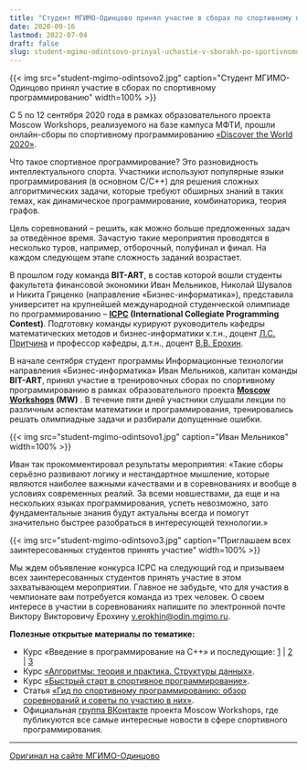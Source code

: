 ```yaml
---
title: "Студент МГИМО-Одинцово принял участие в сборах по спортивному программированию"
date: 2020-09-16
lastmod: 2022-07-04
draft: false
slug: student-mgimo-odintsovo-prinyal-uchastie-v-sborakh-po-sportivnomu-programmirovaniyu
---
```


{{< img src="student-mgimo-odintsovo2.jpg"  caption="Студент МГИМО-Одинцово принял участие в сборах по спортивному программированию" width=100% >}}

С 5 по 12 сентября 2020 года в рамках образовательного проекта Moscow Workshops, реализуемого на базе кампуса МФТИ, прошли онлайн-сборы по спортивному программированию [«Discover the World 2020»](https://discover.it-edu.com/).

Что такое спортивное программирование? Это разновидность интеллектуального спорта. Участники используют популярные языки программирования (в основном С/C++) для решения сложных алгоритмических задачи, которые требуют обширных знаний в таких темах, как динамическое программирование, комбинаторика, теория графов.  

Цель соревнований – решить, как можно больше предложенных задач за отведённое время. Зачастую такие мероприятия проводятся в несколько туров, например, отборочный, полуфинал и финал. На каждом следующем этапе сложность заданий возрастает.

В прошлом году команда **BIT-ART**, в состав которой вошли студенты факультета финансовой экономики Иван Мельников, Николай Шувалов и Никита Гриценко (направление «Бизнес-информатика»), представила университет на крупнейшей международной студенческой олимпиаде по программированию – **[ICPC](https://worldfinals.icpc.global/ru/about) (International Collegiate Programming Contest)**. Подготовку команды курируют руководитель кафедры математических методов и бизнес-информатики к.т.н., доцент [Л.С. Притчина](https://mgimo.ru/people/pritchina/) и профессор кафедры, д.т.н., доцент [В.В. Ерохин](https://mgimo.ru/people/erokhin/).

В начале сентября студент программы Информационные технологии направления «Бизнес-информатика» Иван Мельников, капитан команды **BIT-ART**, принял участие в тренировочных сборах по спортивному программированию в рамках образовательного проекта **[Moscow Workshops](https://discover.it-edu.com/) (MW)** . В течение пяти дней участники слушали лекции по различным аспектам математики и программирования, тренировались решать олимпиадные задачи и разбирали допущенные ошибки.

{{< img src="student-mgimo-odintsovo1.jpg"  caption="Иван Мельников" width=100% >}}

Иван так прокомментировал результаты мероприятия: «Такие сборы серьёзно развивают логику и нестандартное мышление, которые являются наиболее важными качествами и в соревнованиях и вообще в условиях современных реалий. За всеми новшествами, да еще и на нескольких языках программирования, успеть невозможно, зато фундаментальные знания будут актуальны всегда и помогут значительно быстрее разобраться в интересующей технологии.»

{{< img src="student-mgimo-odintsovo3.jpg"  caption="Приглашаем всех заинтересованных студентов принять участие" width=100% >}}

Мы ждем объявление конкурса ICPC на следующий год и призываем всех заинтересованных студентов принять участие в этом захватывающем мероприятии. Главное не забудьте, что для участия в чемпионате вам потребуется команда из трех человек. О своем интересе в участии в соревнованиях напишите по электронной почте Виктору Викторовичу Ерохину [v.erokhin@odin.mgimo.ru](mailto:v.erokhin@odin.mgimo.ru).

**Полезные открытые материалы по тематике:**

* Курс «Введение в программирование на С++» и последующие: [1](https://stepik.org/course/363/promo#toc) | [2](https://stepik.org/course/7/promo#toc) | [3](https://stepik.org/course/3206/promo#toc)
* Курс [«Алгоритмы: теория и практика. Структуры данных»](https://stepik.org/course/1547/promo#toc).
* Курс [«Быстрый старт в спортивное программирование»](https://stepik.org/course/64454/promo#toc).
* Статья [«Гид по спортивному программированию: обзор соревнований и советы по участию в них»](https://tproger.ru/articles/competitive-programming-tips/).
* Официальная [группа ВКонтакте](https://vk.com/moscowicpc) проекта Moscow Workshops, где публикуются все самые интересные новости в сфере спортивного программирования. 

---

[Оригинал на сайте МГИМО-Одинцово](https://odin.mgimo.ru/nov-pod-mgimo/3477-student-mgimo-odintsovo-prinyal-uchastie-v-sborakh-po-sportivnomu-programmirovaniyu)

